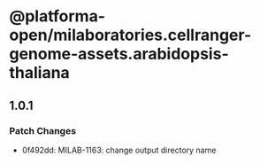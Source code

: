 # @platforma-open/milaboratories.cellranger-genome-assets.arabidopsis-thaliana

## 1.0.1

### Patch Changes

- 0f492dd: MILAB-1163: change output directory name
